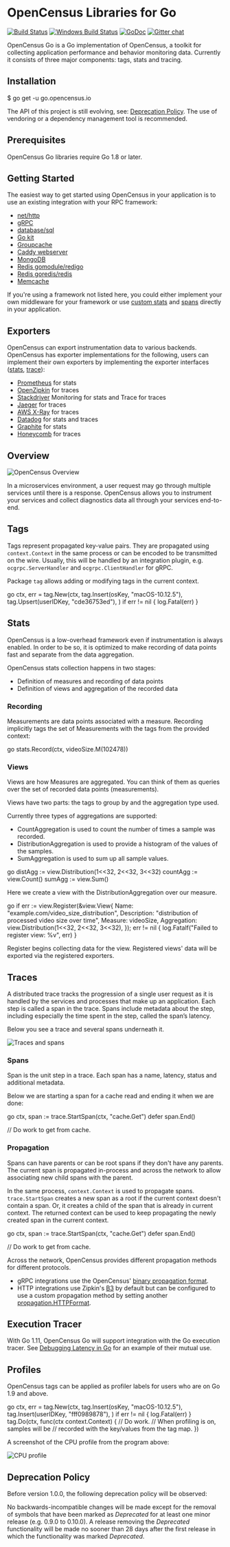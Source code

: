 # OpenCensus Libraries for Go

[![Build Status][travis-image]][travis-url]
[![Windows Build Status][appveyor-image]][appveyor-url]
[![GoDoc][godoc-image]][godoc-url]
[![Gitter chat][gitter-image]][gitter-url]

OpenCensus Go is a Go implementation of OpenCensus, a toolkit for
collecting application performance and behavior monitoring data.
Currently it consists of three major components: tags, stats and tracing.

## Installation


$ go get -u go.opencensus.io


The API of this project is still evolving, see: [Deprecation Policy](#deprecation-policy).
The use of vendoring or a dependency management tool is recommended.

## Prerequisites

OpenCensus Go libraries require Go 1.8 or later.

## Getting Started

The easiest way to get started using OpenCensus in your application is to use an existing
integration with your RPC framework:

* [net/http](https://godoc.org/go.opencensus.io/plugin/ochttp)
* [gRPC](https://godoc.org/go.opencensus.io/plugin/ocgrpc)
* [database/sql](https://godoc.org/github.com/opencensus-integrations/ocsql)
* [Go kit](https://godoc.org/github.com/go-kit/kit/tracing/opencensus)
* [Groupcache](https://godoc.org/github.com/orijtech/groupcache)
* [Caddy webserver](https://godoc.org/github.com/orijtech/caddy)
* [MongoDB](https://godoc.org/github.com/orijtech/mongo-go-driver)
* [Redis gomodule/redigo](https://godoc.org/github.com/orijtech/redigo)
* [Redis goredis/redis](https://godoc.org/github.com/orijtech/redis)
* [Memcache](https://godoc.org/github.com/orijtech/gomemcache)

If you're using a framework not listed here, you could either implement your own middleware for your
framework or use [custom stats](#stats) and [spans](#spans) directly in your application.

## Exporters

OpenCensus can export instrumentation data to various backends.
OpenCensus has exporter implementations for the following, users
can implement their own exporters by implementing the exporter interfaces
([stats](https://godoc.org/go.opencensus.io/stats/view#Exporter),
[trace](https://godoc.org/go.opencensus.io/trace#Exporter)):

* [Prometheus][exporter-prom] for stats
* [OpenZipkin][exporter-zipkin] for traces
* [Stackdriver][exporter-stackdriver] Monitoring for stats and Trace for traces
* [Jaeger][exporter-jaeger] for traces
* [AWS X-Ray][exporter-xray] for traces
* [Datadog][exporter-datadog] for stats and traces
* [Graphite][exporter-graphite] for stats
* [Honeycomb][exporter-honeycomb] for traces

## Overview

![OpenCensus Overview](https://i.imgur.com/cf4ElHE.jpg)

In a microservices environment, a user request may go through
multiple services until there is a response. OpenCensus allows
you to instrument your services and collect diagnostics data all
through your services end-to-end.

## Tags

Tags represent propagated key-value pairs. They are propagated using `context.Context`
in the same process or can be encoded to be transmitted on the wire. Usually, this will
be handled by an integration plugin, e.g. `ocgrpc.ServerHandler` and `ocgrpc.ClientHandler`
for gRPC.

Package `tag` allows adding or modifying tags in the current context.

[embedmd]:# (internal/readme/tags.go new)
go
ctx, err = tag.New(ctx,
	tag.Insert(osKey, "macOS-10.12.5"),
	tag.Upsert(userIDKey, "cde36753ed"),
)
if err != nil {
	log.Fatal(err)
}


## Stats

OpenCensus is a low-overhead framework even if instrumentation is always enabled.
In order to be so, it is optimized to make recording of data points fast
and separate from the data aggregation.

OpenCensus stats collection happens in two stages:

* Definition of measures and recording of data points
* Definition of views and aggregation of the recorded data

### Recording

Measurements are data points associated with a measure.
Recording implicitly tags the set of Measurements with the tags from the
provided context:

[embedmd]:# (internal/readme/stats.go record)
go
stats.Record(ctx, videoSize.M(102478))


### Views

Views are how Measures are aggregated. You can think of them as queries over the
set of recorded data points (measurements).

Views have two parts: the tags to group by and the aggregation type used.

Currently three types of aggregations are supported:
* CountAggregation is used to count the number of times a sample was recorded.
* DistributionAggregation is used to provide a histogram of the values of the samples.
* SumAggregation is used to sum up all sample values.

[embedmd]:# (internal/readme/stats.go aggs)
go
distAgg := view.Distribution(1<<32, 2<<32, 3<<32)
countAgg := view.Count()
sumAgg := view.Sum()


Here we create a view with the DistributionAggregation over our measure.

[embedmd]:# (internal/readme/stats.go view)
go
if err := view.Register(&view.View{
	Name:        "example.com/video_size_distribution",
	Description: "distribution of processed video size over time",
	Measure:     videoSize,
	Aggregation: view.Distribution(1<<32, 2<<32, 3<<32),
}); err != nil {
	log.Fatalf("Failed to register view: %v", err)
}


Register begins collecting data for the view. Registered views' data will be
exported via the registered exporters.

## Traces

A distributed trace tracks the progression of a single user request as
it is handled by the services and processes that make up an application.
Each step is called a span in the trace. Spans include metadata about the step,
including especially the time spent in the step, called the span’s latency.

Below you see a trace and several spans underneath it.

![Traces and spans](https://i.imgur.com/7hZwRVj.png)

### Spans

Span is the unit step in a trace. Each span has a name, latency, status and
additional metadata.

Below we are starting a span for a cache read and ending it
when we are done:

[embedmd]:# (internal/readme/trace.go startend)
go
ctx, span := trace.StartSpan(ctx, "cache.Get")
defer span.End()

// Do work to get from cache.


### Propagation

Spans can have parents or can be root spans if they don't have any parents.
The current span is propagated in-process and across the network to allow associating
new child spans with the parent.

In the same process, `context.Context` is used to propagate spans.
`trace.StartSpan` creates a new span as a root if the current context
doesn't contain a span. Or, it creates a child of the span that is
already in current context. The returned context can be used to keep
propagating the newly created span in the current context.

[embedmd]:# (internal/readme/trace.go startend)
go
ctx, span := trace.StartSpan(ctx, "cache.Get")
defer span.End()

// Do work to get from cache.


Across the network, OpenCensus provides different propagation
methods for different protocols.

* gRPC integrations use the OpenCensus' [binary propagation format](https://godoc.org/go.opencensus.io/trace/propagation).
* HTTP integrations use Zipkin's [B3](https://github.com/openzipkin/b3-propagation)
  by default but can be configured to use a custom propagation method by setting another
  [propagation.HTTPFormat](https://godoc.org/go.opencensus.io/trace/propagation#HTTPFormat).

## Execution Tracer

With Go 1.11, OpenCensus Go will support integration with the Go execution tracer.
See [Debugging Latency in Go](https://medium.com/observability/debugging-latency-in-go-1-11-9f97a7910d68)
for an example of their mutual use.

## Profiles

OpenCensus tags can be applied as profiler labels
for users who are on Go 1.9 and above.

[embedmd]:# (internal/readme/tags.go profiler)
go
ctx, err = tag.New(ctx,
	tag.Insert(osKey, "macOS-10.12.5"),
	tag.Insert(userIDKey, "fff0989878"),
)
if err != nil {
	log.Fatal(err)
}
tag.Do(ctx, func(ctx context.Context) {
	// Do work.
	// When profiling is on, samples will be
	// recorded with the key/values from the tag map.
})


A screenshot of the CPU profile from the program above:

![CPU profile](https://i.imgur.com/jBKjlkw.png)

## Deprecation Policy

Before version 1.0.0, the following deprecation policy will be observed:

No backwards-incompatible changes will be made except for the removal of symbols that have
been marked as *Deprecated* for at least one minor release (e.g. 0.9.0 to 0.10.0). A release
removing the *Deprecated* functionality will be made no sooner than 28 days after the first
release in which the functionality was marked *Deprecated*.

[travis-image]: https://travis-ci.org/census-instrumentation/opencensus-go.svg?branch=master
[travis-url]: https://travis-ci.org/census-instrumentation/opencensus-go
[appveyor-image]: https://ci.appveyor.com/api/projects/status/vgtt29ps1783ig38?svg=true
[appveyor-url]: https://ci.appveyor.com/project/opencensusgoteam/opencensus-go/branch/master
[godoc-image]: https://godoc.org/go.opencensus.io?status.svg
[godoc-url]: https://godoc.org/go.opencensus.io
[gitter-image]: https://badges.gitter.im/census-instrumentation/lobby.svg
[gitter-url]: https://gitter.im/census-instrumentation/lobby?utm_source=badge&utm_medium=badge&utm_campaign=pr-badge&utm_content=badge


[new-ex]: https://godoc.org/go.opencensus.io/tag#example-NewMap
[new-replace-ex]: https://godoc.org/go.opencensus.io/tag#example-NewMap--Replace

[exporter-prom]: https://godoc.org/go.opencensus.io/exporter/prometheus
[exporter-stackdriver]: https://godoc.org/contrib.go.opencensus.io/exporter/stackdriver
[exporter-zipkin]: https://godoc.org/go.opencensus.io/exporter/zipkin
[exporter-jaeger]: https://godoc.org/go.opencensus.io/exporter/jaeger
[exporter-xray]: https://github.com/census-ecosystem/opencensus-go-exporter-aws
[exporter-datadog]: https://github.com/DataDog/opencensus-go-exporter-datadog
[exporter-graphite]: https://github.com/census-ecosystem/opencensus-go-exporter-graphite
[exporter-honeycomb]: https://github.com/honeycombio/opencensus-exporter

